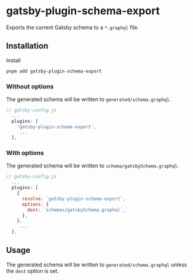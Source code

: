 # gatsby-plugin-schema-export

Exports the current Gatsby schema to a `*.graphql` file.

## Installation

Install

```bash
pnpm add gatsby-plugin-schema-export
```

### Without options

The generated schema will be written to `generated/schema.graphql`.

```js
// gatsby-config.js
  ...
  plugins: [
    'gatsby-plugin-schema-export',
     ...
  ],
```

### With options

The generated schema will be written to `schema/gatsbySchema.graphql`.

```js
// gatsby-config.js
  ...
  plugins: [
    {
      resolve: `gatsby-plugin-schema-export`,
      options: {
        dest: `schemas/gatsbySchema.graphql`,
      },
    },
     ...
  ],
```

## Usage

The generated schema will be written to `generated/schema.graphql` unless the
`dest` option is set.
